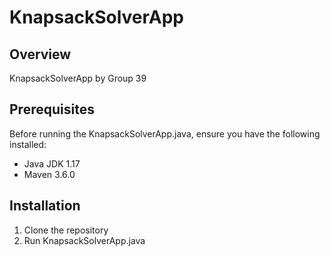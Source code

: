 # KnapsackSolverApp

## Overview
KnapsackSolverApp by Group 39

## Prerequisites
Before running the KnapsackSolverApp.java, ensure you have the following installed:
- Java JDK 1.17
- Maven 3.6.0 

## Installation

1. Clone the repository
2. Run KnapsackSolverApp.java
